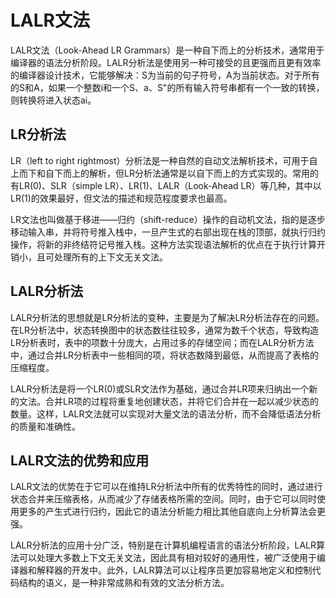 # LALR文法

LALR文法（Look-Ahead LR Grammars）是一种自下而上的分析技术，通常用于编译器的语法分析阶段。LALR分析法是使用另一种可接受的且更强而且更有效率的编译器设计技术，它能够解决：S为当前的句子符号，A为当前状态。对于所有的S和A，如果一个整数i和一个S、a、S"的所有输入符号串都有一个一致的转换，则转换将进入状态ai。

## LR分析法

LR（left to right rightmost）分析法是一种自然的自动文法解析技术，可用于自上而下和自下而上的解析，但LR分析法通常是以自下而上的方式实现的。常用的有LR(0)、SLR（simple LR）、LR(1)、LALR（Look-Ahead LR）等几种，其中以LR(1)的效果最好，但文法的描述和规范程度要求也最高。

LR文法也叫做基于移进——归约（shift-reduce）操作的自动机文法，指的是逐步移动输入串，并将符号推入栈中，一旦产生式的右部出现在栈的顶部，就执行归约操作，将新的非终结符记号推入栈。这种方法实现语法解析的优点在于执行计算开销小，且可处理所有的上下文无关文法。

## LALR分析法

LALR分析法的思想就是LR分析法的变种，主要是为了解决LR分析法存在的问题。在LR分析法中，状态转换图中的状态数往往较多，通常为数千个状态，导致构造LR分析表时，表中的项数十分庞大，占用过多的存储空间；而在LALR分析方法中，通过合并LR分析表中一些相同的项，将状态数降到最低，从而提高了表格的压缩程度。

LALR分析法是将一个LR(0)或SLR文法作为基础，通过合并LR项来归纳出一个新的文法。合并LR项的过程将重复地创建状态，并将它们合并在一起以减少状态的数量。这样，LALR文法就可以实现对大量文法的语法分析，而不会降低语法分析的质量和准确性。

## LALR文法的优势和应用

LALR文法的优势在于它可以在维持LR分析法中所有的优秀特性的同时，通过进行状态合并来压缩表格，从而减少了存储表格所需的空间。同时，由于它可以同时使用更多的产生式进行归约，因此它的语法分析能力相比其他自底向上分析算法会更强。

LALR分析法的应用十分广泛，特别是在计算机编程语言的语法分析阶段，LALR算法可以处理大多数上下文无关文法，因此具有相对较好的通用性，被广泛使用于编译器和解释器的开发中。此外，LALR算法可以让程序员更加容易地定义和控制代码结构的语义，是一种非常成熟和有效的文法分析方法。